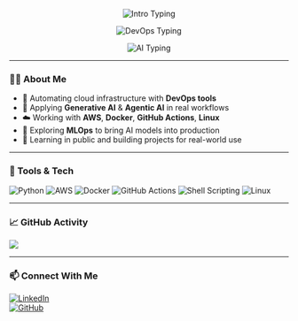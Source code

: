 <p align="center">
  <img src="https://readme-typing-svg.demolab.com?font=Fira+Code&duration=2500&pause=100&color=00C6D7&center=true&vCenter=true&width=700&lines=Hi+there!+I'm+Sasirekha+%F0%9F%91%8B" alt="Intro Typing" />
</p>

<p align="center">
  <img src="https://readme-typing-svg.demolab.com?font=Fira+Code&duration=2500&pause=300&color=00C6D7&center=true&vCenter=true&width=700&lines=DevOps+%26+MLOps+Learner+|+AWS+|+CI%2FCD+|+Docker" alt="DevOps Typing" />
</p>

<p align="center">
  <img src="https://readme-typing-svg.demolab.com?font=Fira+Code&duration=2500&pause=500&color=00C6D7&center=true&vCenter=true&width=700&lines=Building+AI-powered+Automation+with+Generative+%26+Agentic+AI" alt="AI Typing" />
</p>

---

### 👩‍💻 About Me  
- 🔧 Automating cloud infrastructure with **DevOps tools**  
- 🤖 Applying **Generative AI** & **Agentic AI** in real workflows  
- ☁️ Working with **AWS**, **Docker**, **GitHub Actions**, **Linux**  
- 🚀 Exploring **MLOps** to bring AI models into production  
- 🌱 Learning in public and building projects for real-world use

---

### 🧰 Tools & Tech

![Python](https://img.shields.io/badge/Python-3776AB?style=for-the-badge&logo=python&logoColor=white)
![AWS](https://img.shields.io/badge/AWS-232F3E?style=for-the-badge&logo=amazon-aws&logoColor=white)
![Docker](https://img.shields.io/badge/Docker-2496ED?style=for-the-badge&logo=docker&logoColor=white)
![GitHub Actions](https://img.shields.io/badge/GitHub%20Actions-2088FF?style=for-the-badge&logo=github-actions&logoColor=white)
![Shell Scripting](https://img.shields.io/badge/Shell-Bash-4EAA25?style=for-the-badge&logo=gnubash&logoColor=white)
![Linux](https://img.shields.io/badge/Linux-FCC624?style=for-the-badge&logo=linux&logoColor=black)

---

### 📈 GitHub Activity

[![](https://raw.githubusercontent.com/Sasirekha-bg/Sasirekha-bg/output/github-contribution-grid-snake.svg)](https://github.com/Sasirekha-bg)

---

### 📫 Connect With Me  
[![LinkedIn](https://img.shields.io/badge/LinkedIn-blue?style=flat&logo=linkedin&labelColor=blue)](https://www.linkedin.com/in/sasirekha)  
[![GitHub](https://img.shields.io/badge/GitHub-black?style=flat&logo=github)](https://github.com/Sasirekha-bg)
